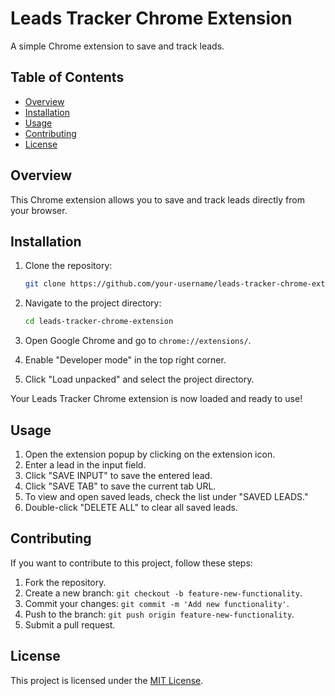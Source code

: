 # Leads Tracker Chrome Extension

A simple Chrome extension to save and track leads.

## Table of Contents

- [Overview](#overview)
- [Installation](#installation)
- [Usage](#usage)
- [Contributing](#contributing)
- [License](#license)

## Overview

This Chrome extension allows you to save and track leads directly from your browser.

## Installation

1. Clone the repository:

    ```bash
    git clone https://github.com/your-username/leads-tracker-chrome-extension.git
    ```

2. Navigate to the project directory:

    ```bash
    cd leads-tracker-chrome-extension
    ```

3. Open Google Chrome and go to `chrome://extensions/`.
4. Enable "Developer mode" in the top right corner.
5. Click "Load unpacked" and select the project directory.

Your Leads Tracker Chrome extension is now loaded and ready to use!

## Usage

1. Open the extension popup by clicking on the extension icon.
2. Enter a lead in the input field.
3. Click "SAVE INPUT" to save the entered lead.
4. Click "SAVE TAB" to save the current tab URL.
5. To view and open saved leads, check the list under "SAVED LEADS."
6. Double-click "DELETE ALL" to clear all saved leads.

## Contributing

If you want to contribute to this project, follow these steps:

1. Fork the repository.
2. Create a new branch: `git checkout -b feature-new-functionality`.
3. Commit your changes: `git commit -m 'Add new functionality'`.
4. Push to the branch: `git push origin feature-new-functionality`.
5. Submit a pull request.

## License

This project is licensed under the [MIT License](LICENSE.md).
